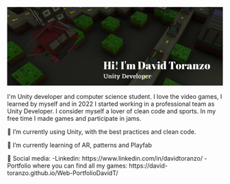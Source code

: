 <img src="DavidHiThere.png" alt="David Toranzo">

<p>
I'm Unity developer and computer science student. I love the video games, I learned by myself and in 2022 I started working in a professional team as Unity Developer. I consider myself a lover of clean code and sports. In my free time I made games and participate in jams.
</p>
<p> 🔭 I’m currently using Unity, with the best practices and clean code. </p>
<p> 🌱 I’m currently learning of AR, patterns and Playfab</p>
<p> 💬 Social media: 
    -Linkedin: https://www.linkedin.com/in/davidtoranzo/
    -Portfolio where you can find all my games: https://david-toranzo.github.io/Web-PortfolioDavidT/
</p>

<!--
**david-toranzo/david-toranzo** is a ✨ _special_ ✨ repository because its `README.md` (this file) appears on your GitHub profile.

Here are some ideas to get you started:

- 🔭 I’m currently working on ...
- 🌱 I’m currently learning ...
- 👯 I’m looking to collaborate on ...
- 🤔 I’m looking for help with ...
- 💬 Ask me about ...
- 📫 How to reach me: ...
- 😄 Pronouns: ...
- ⚡ Fun fact: ...
-->
